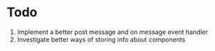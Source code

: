 # Todo

1. Implement a better post message and on message event handler
2. Investigate better ways of storing info about components